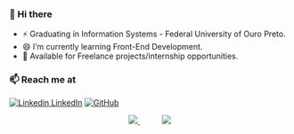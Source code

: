 ### 👋 Hi there 

- ⚡ Graduating in Information Systems - Federal University of Ouro Preto.
- 😄 I’m currently learning Front-End Development.   
- 💬 Available for Freelance projects/internship opportunities.

### 📫 Reach me at 
[![Linkedin](https://i.stack.imgur.com/gVE0j.png) LinkedIn](https://www.linkedin.com/in/lucashmcastro/)
[![GitHub](https://img.shields.io/badge/github-%23100000.svg)](https://www.linkedin.com/in/lucashmcastro/)

<p align="center">
    <a href="https://github.com/teteusAraujo">
        <img  src="https://img.shields.io/badge/github-%23100000.svg?&style=for-the-badge&logo=github&logoColor=white&link=mailto:https://github.com/Lucashmcastro">
    </a>
    &nbsp;&nbsp;&nbsp;&nbsp;&nbsp;&nbsp;&nbsp;&nbsp;&nbsp;
    <a href="https://www.linkedin.com/in/mateusaraujobarros">
        <img src="https://img.shields.io/badge/linkedin-%230077B5.svg?&style=for-the-badge&logo=linkedin&logoColor=white&link=mailto:https://www.linkedin.com/in/lucashmcastro/">
    </a>
</p>

<p align="center"> 
